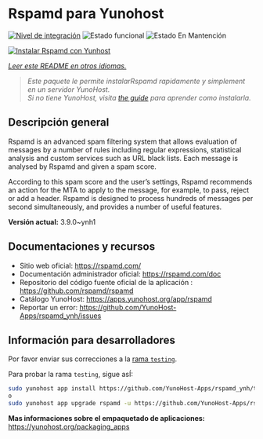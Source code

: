 <!--
Este archivo README esta generado automaticamente<https://github.com/YunoHost/apps/tree/master/tools/readme_generator>
No se debe editar a mano.
-->

# Rspamd para Yunohost

[![Nivel de integración](https://dash.yunohost.org/integration/rspamd.svg)](https://ci-apps.yunohost.org/ci/apps/rspamd/) ![Estado funcional](https://ci-apps.yunohost.org/ci/badges/rspamd.status.svg) ![Estado En Mantención](https://ci-apps.yunohost.org/ci/badges/rspamd.maintain.svg)

[![Instalar Rspamd con Yunhost](https://install-app.yunohost.org/install-with-yunohost.svg)](https://install-app.yunohost.org/?app=rspamd)

*[Leer este README en otros idiomas.](./ALL_README.md)*

> *Este paquete le permite instalarRspamd rapidamente y simplement en un servidor YunoHost.*  
> *Si no tiene YunoHost, visita [the guide](https://yunohost.org/install) para aprender como instalarla.*

## Descripción general

Rspamd is an advanced spam filtering system that allows evaluation of messages by a number of rules including regular expressions, statistical analysis and custom services such as URL black lists. Each message is analysed by Rspamd and given a spam score.

According to this spam score and the user’s settings, Rspamd recommends an action for the MTA to apply to the message, for example, to pass, reject or add a header. Rspamd is designed to process hundreds of messages per second simultaneously, and provides a number of useful features.


**Versión actual:** 3.9.0~ynh1
## Documentaciones y recursos

- Sitio web oficial: <https://rspamd.com/>
- Documentación administrador oficial: <https://rspamd.com/doc>
- Repositorio del código fuente oficial de la aplicación : <https://github.com/rspamd/rspamd>
- Catálogo YunoHost: <https://apps.yunohost.org/app/rspamd>
- Reportar un error: <https://github.com/YunoHost-Apps/rspamd_ynh/issues>

## Información para desarrolladores

Por favor enviar sus correcciones a la [rama `testing`](https://github.com/YunoHost-Apps/rspamd_ynh/tree/testing).

Para probar la rama `testing`, sigue asÍ:

```bash
sudo yunohost app install https://github.com/YunoHost-Apps/rspamd_ynh/tree/testing --debug
o
sudo yunohost app upgrade rspamd -u https://github.com/YunoHost-Apps/rspamd_ynh/tree/testing --debug
```

**Mas informaciones sobre el empaquetado de aplicaciones:** <https://yunohost.org/packaging_apps>
